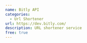```yaml
---
name: Bitly API
categories:
  - Url Shortener
url: https://dev.bitly.com/
description: URL shortener service
free: true
---
```

